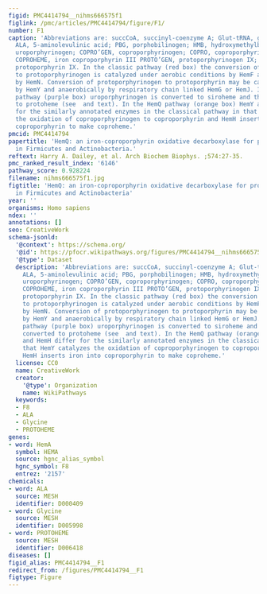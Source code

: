 ```yaml
---
figid: PMC4414794__nihms666575f1
figlink: /pmc/articles/PMC4414794/figure/F1/
number: F1
caption: 'Abbreviations are: succCoA, succinyl-coenzyme A; Glut-tRNA, glutamyl-tRNA;
  ALA, 5-aminolevulinic acid; PBG, porphobilinogen; HMB, hydroxymethylbilane; URO’GEN,
  uroporphyrinogen; COPRO’GEN, coproporphyrinogen; COPRO, coproporphyrinogen III;
  COPROHEME, iron coproporphyrin III PROTO’GEN, protoporphyrinogen IX; and PROTO,
  protoporphyrin IX. In the classic pathway (red box) the conversion of coproporphyrinogen
  to protoporphyrinogen is catalyzed under aerobic conditions by HemF and anaerobically
  by HemN. Conversion of protoporphyrinogen to protoporphyrin may be catalyzed aerobically
  by HemY and anaerobically by respiratory chain linked HemG or HemJ. In the alternate
  pathway (purple box) uroporphyrinogen is converted to siroheme and that may be converted
  to protoheme (see  and text). In the HemQ pathway (orange box) HemY and HemH differ
  for the similarly annotated enzymes in the classical pathway in that HemY catalyzes
  the oxidation of coproporphyrinogen to coproporphyrin and HemH inserts iron into
  coproporphyrin to make coproheme.'
pmcid: PMC4414794
papertitle: 'HemQ: an iron-coproporphyrin oxidative decarboxylase for protoheme synthesis
  in Firmicutes and Actinobacteria.'
reftext: Harry A. Dailey, et al. Arch Biochem Biophys. ;574:27-35.
pmc_ranked_result_index: '6146'
pathway_score: 0.928224
filename: nihms666575f1.jpg
figtitle: 'HemQ: an iron-coproporphyrin oxidative decarboxylase for protoheme synthesis
  in Firmicutes and Actinobacteria'
year: ''
organisms: Homo sapiens
ndex: ''
annotations: []
seo: CreativeWork
schema-jsonld:
  '@context': https://schema.org/
  '@id': https://pfocr.wikipathways.org/figures/PMC4414794__nihms666575f1.html
  '@type': Dataset
  description: 'Abbreviations are: succCoA, succinyl-coenzyme A; Glut-tRNA, glutamyl-tRNA;
    ALA, 5-aminolevulinic acid; PBG, porphobilinogen; HMB, hydroxymethylbilane; URO’GEN,
    uroporphyrinogen; COPRO’GEN, coproporphyrinogen; COPRO, coproporphyrinogen III;
    COPROHEME, iron coproporphyrin III PROTO’GEN, protoporphyrinogen IX; and PROTO,
    protoporphyrin IX. In the classic pathway (red box) the conversion of coproporphyrinogen
    to protoporphyrinogen is catalyzed under aerobic conditions by HemF and anaerobically
    by HemN. Conversion of protoporphyrinogen to protoporphyrin may be catalyzed aerobically
    by HemY and anaerobically by respiratory chain linked HemG or HemJ. In the alternate
    pathway (purple box) uroporphyrinogen is converted to siroheme and that may be
    converted to protoheme (see  and text). In the HemQ pathway (orange box) HemY
    and HemH differ for the similarly annotated enzymes in the classical pathway in
    that HemY catalyzes the oxidation of coproporphyrinogen to coproporphyrin and
    HemH inserts iron into coproporphyrin to make coproheme.'
  license: CC0
  name: CreativeWork
  creator:
    '@type': Organization
    name: WikiPathways
  keywords:
  - F8
  - ALA
  - Glycine
  - PROTOHEME
genes:
- word: HemA
  symbol: HEMA
  source: hgnc_alias_symbol
  hgnc_symbol: F8
  entrez: '2157'
chemicals:
- word: ALA
  source: MESH
  identifier: D000409
- word: Glycine
  source: MESH
  identifier: D005998
- word: PROTOHEME
  source: MESH
  identifier: D006418
diseases: []
figid_alias: PMC4414794__F1
redirect_from: /figures/PMC4414794__F1
figtype: Figure
---
```

